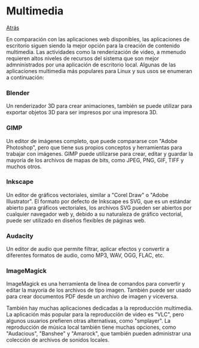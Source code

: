 # Multimedia
<a href=../README.md>Atrás</a>

En comparación con las aplicaciones web disponibles, las aplicaciones de escritorio siguen siendo la mejor opción para la creación de contenido multimedia. Las actividades como la renderización de video, a mmenudo requieren altos niveles de recursos del sistema que son mejor admninistrados por una aplicación de escritorio local. Algunas de las aplicaciones multimedia más populares para Linux y sus usos se enumeran a continuación:

<h3>Blender</h3>
Un renderizador 3D para crear animaciones, también se puede utilizar para exportar objetos 3D para ser impresos por una impresora 3D.

<h3>GIMP</h3>
Un editor de imágenes completo, que puede compararse con "Adobe Photoshop", pero que tiene sus propios conceptos y herramientas para trabajar con imágenes. GIMP puede utilizarse para crear, editar y guardar la mayoría de los archivos de mapas de bits, como JPEG, PNG, GIF, TIFF y muchos otros.

<h3>Inkscape</h3>
Un editor de gráficos vectoriales, similar a "Corel Draw" o "Adobe Illustrator". El formato por defecto de Inkscape es SVG, que es un estándar abierto para gráficos vectoriales, los archivos SVG pueden ser abiertos por cualquier navegador web y, debido a su naturaleza de gráfico vectorial, puede ser utilizado en diseños flexibles de páginas web.

<h3>Audacity</h3>
Un editor de audio que permite filtrar, aplicar efectos y convertir a diferentes formatos de audio, como MP3, WAV, OGG, FLAC, etc.

<h3>ImageMagick</h3>
ImageMagick es una herramienta de línea de comandos para convertir y editar la mayoría de los archivos de tipo imagen. También puede ser usado para crear documentos PDF desde un archivo de imagen y viceversa.<br>

También hay muchas aplicaciones dedicadas a la reproducción multimedia. La aplicación más popular para la reproducción de video es "VLC", pero algunos usuarios prefieren otras alternativas, como "smplayer". La reproducción de música local también tiene muchas opciones, como "Audacious", "Banshee" y "Amarock", que también pueden administrar una colección de archivos de sonidos locales.